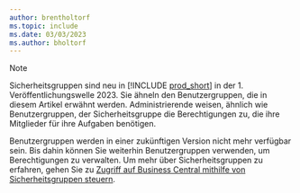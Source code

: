 ```yaml
---
author: brentholtorf
ms.topic: include
ms.date: 03/03/2023
ms.author: bholtorf
---
```


> [!NOTE]
> Sicherheitsgruppen sind neu in [!INCLUDE [prod_short](prod_short.md)] in der 1. Veröffentlichungswelle 2023. Sie ähneln den Benutzergruppen, die in diesem Artikel erwähnt werden. Administrierende weisen, ähnlich wie Benutzergruppen, der Sicherheitsgruppe die Berechtigungen zu, die ihre Mitglieder für ihre Aufgaben benötigen.
>
> Benutzergruppen werden in einer zukünftigen Version nicht mehr verfügbar sein. Bis dahin können Sie weiterhin Benutzergruppen verwenden, um Berechtigungen zu verwalten. Um mehr über Sicherheitsgruppen zu erfahren, gehen Sie zu [Zugriff auf Business Central mithilfe von Sicherheitsgruppen steuern](../ui-security-groups.md).